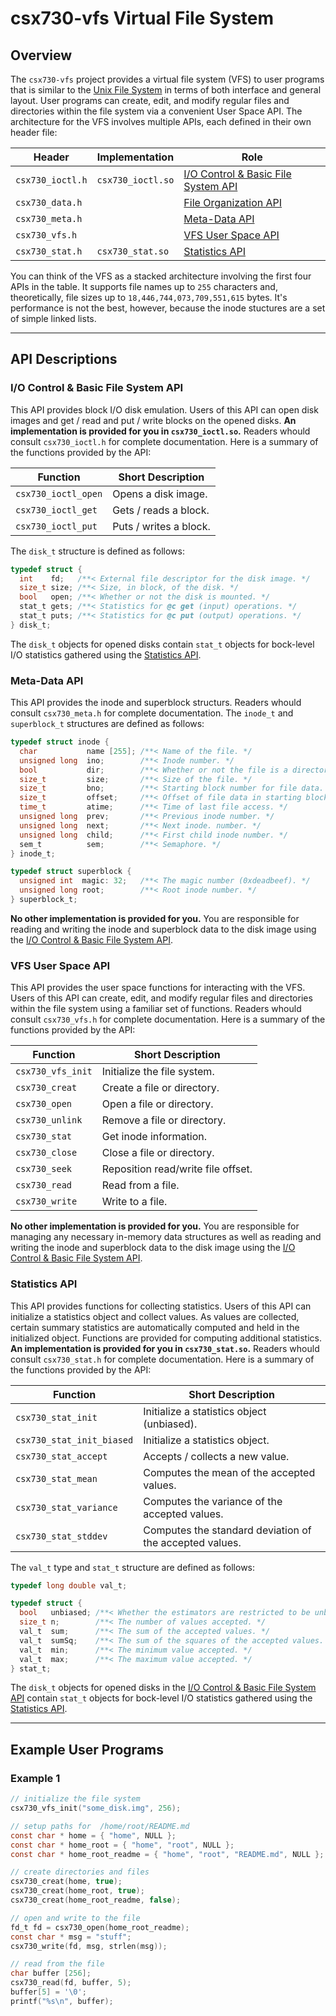 # csx730-vfs Virtual File System

## Overview

The `csx730-vfs` project provides a virtual file system (VFS) to user programs that
is similar to the [Unix File System](https://en.wikipedia.org/wiki/Unix_File_System)
in terms of both interface and general layout. User programs can create, edit, and
modify regular files and directories within the file system via a convenient
User Space API. The architecture for the VFS involves multiple APIs, each
defined in their own header file:

| Header            | Implementation    | Role                                                                      |
|-------------------|-------------------|---------------------------------------------------------------------------|
| `csx730_ioctl.h`  | `csx730_ioctl.so` | [I/O Control & Basic File System API](#io-control--basic-file-system-api) |
| `csx730_data.h`   | | [File Organization API](#file-organization-api)                           |
| `csx730_meta.h `  | | [Meta-Data API](#meta-data-api)                                           |
| `csx730_vfs.h`    | | [VFS User Space API](#vfs-user-space-api)                                 |
| `csx730_stat.h`   | `csx730_stat.so`  | [Statistics API](#statistics-api)                                         |

You can think of the VFS as a stacked architecture involving the first four APIs
in the table. It supports file names up to `255` characters and, theoretically,
file sizes up to `18,446,744,073,709,551,615` bytes. It's performance is not the best,
however, because the inode stuctures are a set of simple linked lists.

<hr/>

## API Descriptions

### I/O Control & Basic File System API

This API provides block I/O disk emulation. Users of this API can open disk images and
get / read and put / write blocks on the opened disks. **An implementation is provided for you
in `csx730_ioctl.so`.** Readers whould consult `csx730_ioctl.h` for complete documentation.
Here is a summary of the functions provided by the API:

| Function            | Short Description      |
|---------------------|------------------------|
| `csx730_ioctl_open` | Opens a disk image.    |
| `csx730_ioctl_get`  | Gets / reads a block.  |
| `csx730_ioctl_put`  | Puts / writes a block. |

The `disk_t` structure is defined as follows:

```c
typedef struct {
  int    fd;   /**< External file descriptor for the disk image. */
  size_t size; /**< Size, in block, of the disk. */
  bool   open; /**< Whether or not the disk is mounted. */
  stat_t gets; /**< Statistics for @c get (input) operations. */
  stat_t puts; /**< Statistics for @c put (output) operations. */
} disk_t;
```

The `disk_t` objects for opened disks contain `stat_t` objects for bock-level I/O statistics
gathered using the [Statistics API](#statistics-api).

### Meta-Data API

This API provides the inode and superblock structurs. Readers whould consult `csx730_meta.h`
for complete documentation. The `inode_t` and `superblock_t` structures are defined as follows:

```c
typedef struct inode {
  char           name [255]; /**< Name of the file. */
  unsigned long  ino;        /**< Inode number. */
  bool           dir;        /**< Whether or not the file is a directory. */
  size_t         size;       /**< Size of the file. */
  size_t         bno;        /**< Starting block number for file data. */
  size_t         offset;     /**< Offset of file data in starting block. */
  time_t         atime;      /**< Time of last file access. */
  unsigned long  prev;       /**< Previous inode number. */
  unsigned long  next;       /**< Next inode. number. */
  unsigned long  child;      /**< First child inode number. */
  sem_t          sem;        /**< Semaphore. */
} inode_t;
```

```c
typedef struct superblock {
  unsigned int  magic: 32;   /**< The magic number (0xdeadbeef). */
  unsigned long root;        /**< Root inode number. */
} superblock_t;
```

**No other implementation is provided for you.** You are responsible for reading and
writing the inode and superblock data to the disk image using the
[I/O Control & Basic File System API](#io-control--basic-file-system-api).

### VFS User Space API

This API provides the user space functions for interacting with the VFS. Users of
this API can create, edit, and modify regular files and directories within the file system
using a familiar set of functions. Readers whould consult `csx730_vfs.h`
for complete documentation. Here is a summary of the functions provided by the API:

| Function           | Short Description
|--------------------|------------------------------------|
| `csx730_vfs_init`  | Initialize the file system.        |
| `csx730_creat`     | Create a file or directory.        |
| `csx730_open`      | Open a file or directory.          |
| `csx730_unlink`    | Remove a file or directory.        |
| `csx730_stat`      | Get inode information.             |
| `csx730_close`     | Close a file or directory.         |
| `csx730_seek`      | Reposition read/write file offset. |
| `csx730_read`      | Read from a file.                  |
| `csx730_write`     | Write to a file.                   |

**No other implementation is provided for you.** You are responsible for
managing any necessary in-memory data structures as well as reading and
writing the inode and superblock data to the disk image using the
[I/O Control & Basic File System API](#io-control--basic-file-system-api).

### Statistics API

This API provides functions for collecting statistics. Users of this API can initialize
a statistics object and collect values. As values are collected, certain summary statistics
are automatically computed and held in the initialized object. Functions are provided for
computing additional statistics. **An implementation is provided for you in `csx730_stat.so`.**
Readers whould consult `csx730_stat.h` for complete documentation.
Here is a summary of the functions provided by the API:

| Function                  | Short Description                                       |
|---------------------------|---------------------------------------------------------|
| `csx730_stat_init`        | Initialize a statistics object (unbiased).              |
| `csx730_stat_init_biased` | Initialize a statistics object.                         |
| `csx730_stat_accept`      | Accepts / collects a new value.                         |
| `csx730_stat_mean`        | Computes the mean of the accepted values.               |
| `csx730_stat_variance`    | Computes the variance of the accepted values.           |
| `csx730_stat_stddev`      | Computes the standard deviation of the accepted values. |

The `val_t` type and `stat_t` structure are defined as follows:

```c
typedef long double val_t;
```

```c
typedef struct {
  bool   unbiased; /**< Whether the estimators are restricted to be unbiased. */
  size_t n;        /**< The number of values accepted. */
  val_t  sum;      /**< The sum of the accepted values. */
  val_t  sumSq;    /**< The sum of the squares of the accepted values. */
  val_t  min;      /**< The minimum value accepted. */
  val_t  max;      /**< The maximum value accepted. */
} stat_t;
```

The `disk_t` objects for opened disks in the
[I/O Control & Basic File System API](#io-control--basic-file-system-api)
contain `stat_t` objects for bock-level I/O statistics gathered using the
[Statistics API](#statistics-api).

<hr/>

## Example User Programs

### Example 1

```c
// initialize the file system
csx730_vfs_init("some_disk.img", 256);

// setup paths for  /home/root/README.md
const char * home = { "home", NULL };
const char * home_root = { "home", "root", NULL };
const char * home_root_readme = { "home", "root", "README.md", NULL };

// create directories and files
csx730_creat(home, true);
csx730_creat(home_root, true);
csx730_creat(home_root_readme, false);

// open and write to the file
fd_t fd = csx730_open(home_root_readme);
const char * msg = "stuff";
csx730_write(fd, msg, strlen(msg));

// read from the file
char buffer [256];
csx730_read(fd, buffer, 5);
buffer[5] = '\0';
printf("%s\n", buffer);
```

